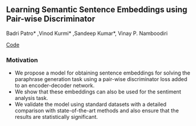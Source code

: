 ## Learning Semantic Sentence Embeddings using Pair-wise Discriminator
Badri Patro* ,Vinod Kurmi* ,Sandeep Kumar*, Vinay P. Namboodiri

[Code](https://github.com/badripatro/Question-Paraphrases/)

### Motivation
-   We propose a model for obtaining sentence embeddings for solving the paraphrase generation task using a pair-wise discriminator loss added to an encoder-decoder network.
-   We show that these embeddings can also be used for the sentiment analysis task.
-   We validate the model using standard datasets with a detailed comparison with state-of-the-art methods and also ensure that the results are statistically significant.

